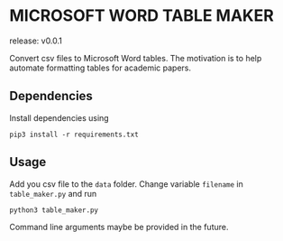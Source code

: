 # MICROSOFT WORD TABLE MAKER
release: v0.0.1

Convert csv files to Microsoft Word tables. The motivation is to help automate
formatting tables for academic papers.

## Dependencies
Install dependencies using
```
pip3 install -r requirements.txt
```

## Usage
Add you csv file to the `data` folder.
Change variable `filename` in `table_maker.py` and run
```
python3 table_maker.py
```

Command line arguments maybe be provided in the future.
